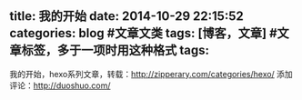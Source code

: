 title: 我的开始
date: 2014-10-29 22:15:52
categories: blog #文章文类
tags: [博客，文章] #文章标签，多于一项时用这种格式
tags:
---
我的开始，hexo系列文章，转载：http://zipperary.com/categories/hexo/
添加评论：http://duoshuo.com/